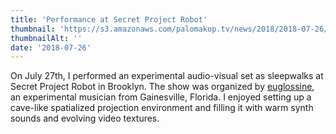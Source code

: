 ```yaml
---
title: 'Performance at Secret Project Robot'
thumbnail: 'https://s3.amazonaws.com/palomakop.tv/news/2018/2018-07-26/spr_flyer.jpg'
thumbnailAlt: ''
date: '2018-07-26'
---
```


On July 27th, I performed an experimental audio-visual set as sleepwalks at Secret Project Robot in Brooklyn. The show was organized by <a href="https://euglossine.bandcamp.com/" rel="noopener" target="_blank">euglossine</a>, an experimental musician from Gainesville, Florida. I enjoyed setting up a cave-like spatialized projection environment and filling it with warm synth sounds and evolving video textures.


